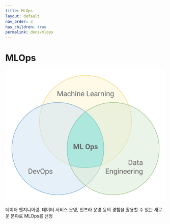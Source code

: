 ```yaml
---
title: MLOps
layout: default
nav_order: 3
has_children: true
permalink: docs/mlops
---
```


# MLOps

![mlops_boundary](/assets/images/references/mlops_0_1.png)

데이터 엔지니어링, 데이터 서비스 운영, 인프라 운영 등의 경험을 활용할 수 있는 새로운 분야로 MLOps를 선정
